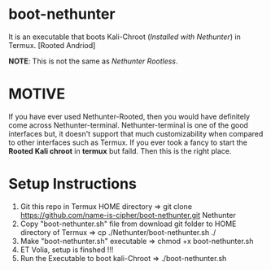 # boot-nethunter
It is an executable that boots Kali-Chroot (_Installed with Nethunter_) in Termux. [Rooted Andriod]

**NOTE**: This is not the same as _Nethunter Rootless_.

# MOTIVE
If you have ever used Nethunter-Rooted, then you would have definitely come across Nethunter-terminal. Nethunter-terminal is one of the good interfaces but, it doesn't support that much customizability when compared to other interfaces such as Termux. If you ever took a fancy to start the **Rooted Kali chroot** in **termux** but faild. Then this is the right place.

# Setup Instructions
1. Git this repo in Termux HOME directory => git clone https://github.com/name-is-cipher/boot-nethunter.git Nethunter
2. Copy "boot-nethunter.sh" file from download git folder to HOME directory of Termux => cp ./Nethunter/boot-nethunter.sh ./
3. Make "boot-nethunter.sh" executable => chmod +x boot-nethunter.sh
4. ET Volia, setup is finshed !!!
5. Run the Executable to boot kali-Chroot => ./boot-nethunter.sh


